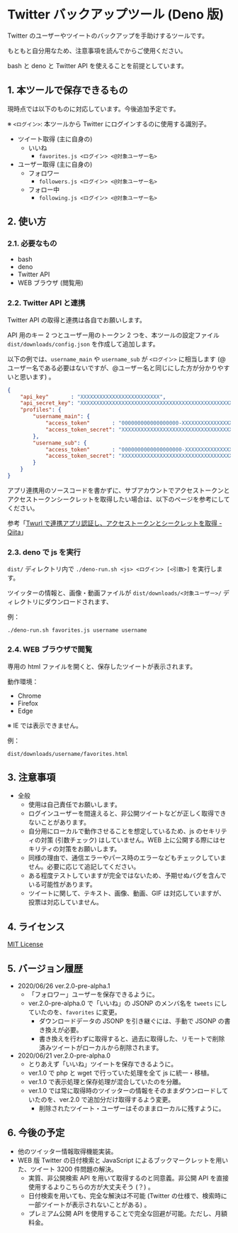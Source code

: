 # Twitter バックアップツール (Deno 版)

Twitter のユーザーやツイートのバックアップを手助けするツールです。

もともと自分用なため、注意事項を読んでからご使用ください。

bash と deno と Twitter API を使えることを前提としています。

## 1. 本ツールで保存できるもの

現時点では以下のものに対応しています。今後追加予定です。

※ `<ログイン>`: 本ツールから Twitter にログインするのに使用する識別子。

- ツイート取得 (主に自身の)
	- いいね
		- `favorites.js <ログイン> <@対象ユーザー名>`
- ユーザー取得 (主に自身の)
	- フォロワー
		- `followers.js <ログイン> <@対象ユーザー名>`
	- フォロー中
		- `following.js <ログイン> <@対象ユーザー名>`

## 2. 使い方

### 2.1. 必要なもの

- bash
- deno
- Twitter API
- WEB ブラウザ (閲覧用)

### 2.2. Twitter API と連携

Twitter API の取得と連携は各自でお願いします。

API 用のキー 2 つとユーザー用のトークン 2 つを、本ツールの設定ファイル `dist/downloads/config.json` を作成して追加します。

以下の例では、`username_main` や `username_sub` が `<ログイン>` に相当します (@ユーザー名である必要はないですが、@ユーザー名と同じにした方が分かりやすいと思います) 。

```json
{
	"api_key"       : "XXXXXXXXXXXXXXXXXXXXXXXXX",
	"api_secret_key": "XXXXXXXXXXXXXXXXXXXXXXXXXXXXXXXXXXXXXXXXXXXXXXXXXX",
	"profiles": {
		"username_main": {
			"access_token"       : "000000000000000000-XXXXXXXXXXXXXXXXXXXXXXXXXXXXXXX",
			"access_token_secret": "XXXXXXXXXXXXXXXXXXXXXXXXXXXXXXXXXXXXXXXXXXXXX"
		},
		"username_sub": {
			"access_token"       : "0000000000000000000-XXXXXXXXXXXXXXXXXXXXXXXXXXXXXX",
			"access_token_secret": "XXXXXXXXXXXXXXXXXXXXXXXXXXXXXXXXXXXXXXXXXXXXX"
		}
	}
}
```

アプリ連携用のソースコードを書かずに、サブアカウントでアクセストークンとアクセストークンシークレットを取得したい場合は、以下のページを参考にしてください。

参考「[Twurl で連携アプリ認証し、アクセストークンとシークレットを取得 - Qiita](https://qiita.com/kerupani129/items/8a144d3c152b4f4708a9)」

### 2.3. deno で js を実行

`dist/` ディレクトリ内で `./deno-run.sh <js> <ログイン> [<引数>]` を実行します。

ツイッターの情報と、画像・動画ファイルが `dist/downloads/<対象ユーザー>/` ディレクトリにダウンロードされます、

例：

```
./deno-run.sh favorites.js username username
```

### 2.4. WEB ブラウザで閲覧

専用の html ファイルを開くと、保存したツイートが表示されます。

動作環境：

- Chrome
- Firefox
- Edge

※ IE では表示できません。

例：

```
dist/downloads/username/favorites.html
```

## 3. 注意事項

- 全般
	- 使用は自己責任でお願いします。
	- ログインユーザーを間違えると、非公開ツイートなどが正しく取得できないことがあります。
	- 自分用にローカルで動作させることを想定しているため、js のセキリティの対策 (引数チェック) はしていません。WEB 上に公開する際にはセキリティの対策をお願いします。
	- 同様の理由で、通信エラーやパース時のエラーなどもチェックしていません。必要に応じて追記してください。
	- ある程度テストしていますが完全ではないため、予期せぬバグを含んでいる可能性があります。
	- ツイートに関して、テキスト、画像、動画、GIF は対応していますが、投票は対応していません。

## 4. ライセンス

[MIT License](LICENSE)

## 5. バージョン履歴

- 2020/06/26 ver.2.0-pre-alpha.1
	- 「フォロワー」ユーザーを保存できるように。
	- ver.2.0-pre-alpha.0 で「いいね」の JSONP のメンバ名を `tweets` にしていたのを、`favorites` に変更。
		- ダウンロードデータの JSONP を引き継ぐには、手動で JSONP の書き換えが必要。
		- 書き換えを行わずに取得すると、過去に取得した、リモートで削除済みツイートがローカルから削除されます。
- 2020/06/21 ver.2.0-pre-alpha.0
	- とりあえず「いいね」ツイートを保存できるように。
	- ver.1.0 で php と wget で行っていた処理を全て js に統一・移植。
	- ver.1.0 で表示処理と保存処理が混合していたのを分離。
	- ver.1.0 では常に取得時のツイッターの情報をそのままダウンロードしていたのを、ver.2.0 で追加分だけ取得するよう変更。
		- 削除されたツイート・ユーザーはそのままローカルに残すように。

## 6. 今後の予定

- 他のツイッター情報取得機能実装。
- WEB 版 Twitter の日付検索と JavaScript によるブックマークレットを用いた、ツイート 3200 件問題の解決。
	- 実質、非公開検索 API を用いて取得するのと同意義。非公開 API を直接使用するよりこちらの方が大丈夫そう (？) 。
	- 日付検索を用いても、完全な解決は不可能 (Twitter の仕様で、検索時に一部ツイートが表示されないことがある) 。
	- プレミアム公開 API を使用することで完全な回避が可能。ただし、月額料金。
